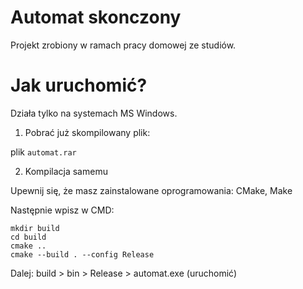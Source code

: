 # Automat skonczony
Projekt zrobiony w ramach pracy domowej ze studiów.

# Jak uruchomić?
Działa tylko na systemach MS Windows.

1. Pobrać już skompilowany plik:

plik `automat.rar`

2. Kompilacja samemu

Upewnij się, że masz zainstalowane oprogramowania: CMake, Make

Następnie wpisz w CMD:

```
mkdir build
cd build
cmake ..
cmake --build . --config Release
```

Dalej: build > bin > Release > automat.exe (uruchomić)